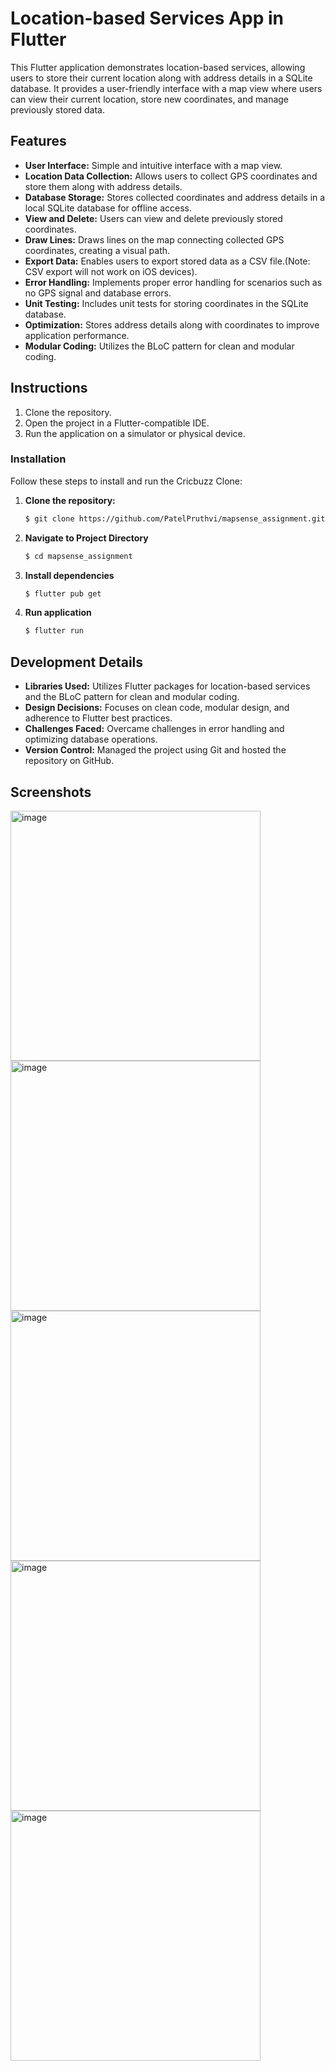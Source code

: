 # Location-based Services App in Flutter

This Flutter application demonstrates location-based services, allowing users to store their current location along with address details in a SQLite database. It provides a user-friendly interface with a map view where users can view their current location, store new coordinates, and manage previously stored data.

## Features

- **User Interface:** Simple and intuitive interface with a map view.
- **Location Data Collection:** Allows users to collect GPS coordinates and store them along with address details.
- **Database Storage:** Stores collected coordinates and address details in a local SQLite database for offline access.
- **View and Delete:** Users can view and delete previously stored coordinates.
- **Draw Lines:** Draws lines on the map connecting collected GPS coordinates, creating a visual path.
- **Export Data:** Enables users to export stored data as a CSV file.(Note: CSV export will not work on iOS devices).
- **Error Handling:** Implements proper error handling for scenarios such as no GPS signal and database errors.
- **Unit Testing:** Includes unit tests for storing coordinates in the SQLite database.
- **Optimization:** Stores address details along with coordinates to improve application performance.
- **Modular Coding:** Utilizes the BLoC pattern for clean and modular coding.

## Instructions

1. Clone the repository.
2. Open the project in a Flutter-compatible IDE.
3. Run the application on a simulator or physical device.

### Installation

Follow these steps to install and run the Cricbuzz Clone:

1. **Clone the repository:**

   ```bash
   $ git clone https://github.com/PatelPruthvi/mapsense_assignment.git

2. **Navigate to Project Directory**
   
   ```bash
   $ cd mapsense_assignment
3. **Install dependencies**
   
   ```bash
   $ flutter pub get
4. **Run application**

   ```bash
   $ flutter run

## Development Details

- **Libraries Used:** Utilizes Flutter packages for location-based services and the BLoC pattern for clean and modular coding.
- **Design Decisions:** Focuses on clean code, modular design, and adherence to Flutter best practices.
- **Challenges Faced:** Overcame challenges in error handling and optimizing database operations.
- **Version Control:** Managed the project using Git and hosted the repository on GitHub.

## Screenshots

<img height="400" alt="image" src="https://github.com/PatelPruthvi/mapsense_assignment/assets/71627511/cf033e80-b250-4988-bcfa-b0cb1ffe77a2">
<img height="400" alt="image" src="https://github.com/PatelPruthvi/mapsense_assignment/assets/71627511/f71713ca-cb86-4457-be2c-127ec1972fc0">
<img height="400" alt="image" src="https://github.com/PatelPruthvi/mapsense_assignment/assets/71627511/a5ed5a3b-68cd-4014-afb6-731e4bea24df">
<img height="400" alt="image" src="https://github.com/PatelPruthvi/mapsense_assignment/assets/71627511/556e9f53-4423-4b07-ab98-1b42729b76b5">
<img height="400" alt="image" src="https://github.com/PatelPruthvi/mapsense_assignment/assets/71627511/17b6b372-1bbf-4884-9126-e0ffe68005ac">

